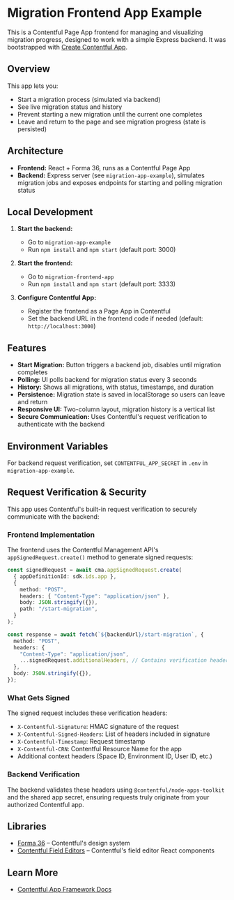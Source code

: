 # Migration Frontend App Example

This is a Contentful Page App frontend for managing and visualizing migration progress, designed to work with a simple Express backend. It was bootstrapped with [Create Contentful App](https://github.com/contentful/create-contentful-app).

## Overview

This app lets you:

- Start a migration process (simulated via backend)
- See live migration status and history
- Prevent starting a new migration until the current one completes
- Leave and return to the page and see migration progress (state is persisted)

## Architecture

- **Frontend:** React + Forma 36, runs as a Contentful Page App
- **Backend:** Express server (see `migration-app-example`), simulates migration jobs and exposes endpoints for starting and polling migration status

## Local Development

1. **Start the backend:**

   - Go to `migration-app-example`
   - Run `npm install` and `npm start` (default port: 3000)

2. **Start the frontend:**

   - Go to `migration-frontend-app`
   - Run `npm install` and `npm start` (default port: 3333)

3. **Configure Contentful App:**
   - Register the frontend as a Page App in Contentful
   - Set the backend URL in the frontend code if needed (default: `http://localhost:3000`)

## Features

- **Start Migration:** Button triggers a backend job, disables until migration completes
- **Polling:** UI polls backend for migration status every 3 seconds
- **History:** Shows all migrations, with status, timestamps, and duration
- **Persistence:** Migration state is saved in localStorage so users can leave and return
- **Responsive UI:** Two-column layout, migration history is a vertical list
- **Secure Communication:** Uses Contentful's request verification to authenticate with the backend

## Environment Variables

For backend request verification, set `CONTENTFUL_APP_SECRET` in `.env` in `migration-app-example`.

## Request Verification & Security

This app uses Contentful's built-in request verification to securely communicate with the backend:

### Frontend Implementation

The frontend uses the Contentful Management API's `appSignedRequest.create()` method to generate signed requests:

```typescript
const signedRequest = await cma.appSignedRequest.create(
  { appDefinitionId: sdk.ids.app },
  {
    method: "POST",
    headers: { "Content-Type": "application/json" },
    body: JSON.stringify({}),
    path: "/start-migration",
  }
);

const response = await fetch(`${backendUrl}/start-migration`, {
  method: "POST",
  headers: {
    "Content-Type": "application/json",
    ...signedRequest.additionalHeaders, // Contains verification headers
  },
  body: JSON.stringify({}),
});
```

### What Gets Signed

The signed request includes these verification headers:

- `X-Contentful-Signature`: HMAC signature of the request
- `X-Contentful-Signed-Headers`: List of headers included in signature
- `X-Contentful-Timestamp`: Request timestamp
- `X-Contentful-CRN`: Contentful Resource Name for the app
- Additional context headers (Space ID, Environment ID, User ID, etc.)

### Backend Verification

The backend validates these headers using `@contentful/node-apps-toolkit` and the shared app secret, ensuring requests truly originate from your authorized Contentful app.

## Libraries

- [Forma 36](https://f36.contentful.com/) – Contentful's design system
- [Contentful Field Editors](https://www.contentful.com/developers/docs/extensibility/field-editors/) – Contentful's field editor React components

## Learn More

- [Contentful App Framework Docs](https://www.contentful.com/developers/docs/extensibility/app-framework/create-contentful-app/)
